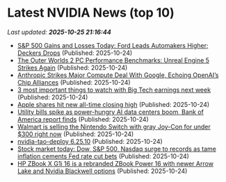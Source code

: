 # Latest NVIDIA News (top 10)
_Last updated: **2025-10-25 21:16:44**_

- [S&P 500 Gains and Losses Today: Ford Leads Automakers Higher; Deckers Drops](https://www.investopedia.com/s-and-p-500-gains-and-losses-today-ford-leads-automakers-higher-deckers-drops-11837019) (Published: 2025-10-24)
- [The Outer Worlds 2 PC Performance Benchmarks: Unreal Engine 5 Strikes Again](https://wccftech.com/the-outer-worlds-2-pc-performance-benchmarks/) (Published: 2025-10-24)
- [Anthropic Strikes Major Compute Deal With Google, Echoing OpenAI’s Chip Alliances](https://observer.com/2025/10/anthropic-google-ai-compute-power-deal/) (Published: 2025-10-24)
- [3 most important things to watch with Big Tech earnings next week](https://finance.yahoo.com/video/3-most-important-things-watch-205449651.html) (Published: 2025-10-24)
- [Apple shares hit new all-time closing high](https://macdailynews.com/2025/10/24/apple-shares-hit-new-all-time-closing-high-251024/) (Published: 2025-10-24)
- [Utility bills spike as power-hungry AI data centers boom, Bank of America report finds](https://nypost.com/2025/10/24/business/utility-bills-spike-as-ai-data-centers-boom-bank-of-america-report/) (Published: 2025-10-24)
- [Walmart is selling the Nintendo Switch with gray Joy-Con for under $300 right now](https://www.zdnet.com/home-and-office/home-entertainment/walmart-is-selling-the-nintendo-switch-with-gray-joy-con-for-under-300-right-now/) (Published: 2025-10-24)
- [nvidia-tao-deploy 6.25.10](https://pypi.org/project/nvidia-tao-deploy/6.25.10/) (Published: 2025-10-24)
- [Stock market today: Dow, S&P 500, Nasdaq surge to records as tame inflation cements Fed rate cut bets](https://finance.yahoo.com/news/live/stock-market-today-dow-sp-500-nasdaq-surge-to-records-as-tame-inflation-cements-fed-rate-cut-bets-200014567.html) (Published: 2025-10-24)
- [HP ZBook X G1i 16 is a rebranded ZBook Power 16 with newer Arrow Lake and Nvidia Blackwell options](https://www.notebookcheck.net/HP-ZBook-X-G1i-16-is-a-rebranded-ZBook-Power-16-with-newer-Arrow-Lake-and-Nvidia-Blackwell-options.1144695.0.html) (Published: 2025-10-24)
